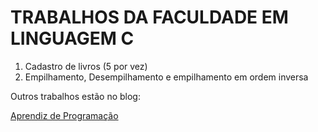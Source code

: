 <h1>TRABALHOS DA FACULDADE EM LINGUAGEM C</h1>

<ol>
  <li>Cadastro de livros (5 por vez)</li>
  <li>Empilhamento, Desempilhamento e empilhamento em ordem inversa</li>
</ol>

<p>Outros trabalhos estão no blog:</p>
<p><a href="https://www.diegoalrais.webnode.com/aprendiz-de-programacao/">Aprendiz de Programação</a><p>
